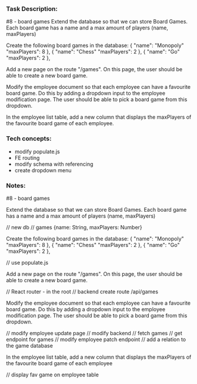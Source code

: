 ### Task Description:

#8 - board games
Extend the database so that we can store Board Games. Each board game has a name and a max amount of players (name, maxPlayers)

Create the following board games in the database:
{
	"name": "Monopoly"
	"maxPlayers": 8
},
{
	"name": "Chess"
	"maxPlayers": 2
},
{
	"name": "Go"
	"maxPlayers": 2
},

Add a new page on the route "/games". On this page, the user should be able to create a new board game.

Modify the employee document so that each employee can have a favourite board game. Do this by adding a dropdown input to the employee modification page. The user should be able to pick a board game from this dropdown.

In the employee list table, add a new column that displays the maxPlayers of the favourite board game of each employee.


### Tech concepts:

- modify populate.js
- FE routing
- modify schema with referencing 
- create dropdown menu

### Notes:

#8 - board games

Extend the database so that we can store Board Games. Each board game has a name and a max amount of players (name, maxPlayers)

// new db
// games {name: String, maxPlayers: Number}

Create the following board games in the database:
{
	"name": "Monopoly"
	"maxPlayers": 8
},
{
	"name": "Chess"
	"maxPlayers": 2
},
{
	"name": "Go"
	"maxPlayers": 2
},

// use populate.js


Add a new page on the route "/games". On this page, the user should be able to create a new board game.

// React router - in the root
// backend create route /api/games

Modify the employee document so that each employee can have a favourite board game. Do this by adding a dropdown input to the employee modification page. The user should be able to pick a board game from this dropdown.

// modify employee update page
// modify backend
// fetch games
// get endpoint for games
// modify employee patch endpoint
// add a relation to the game database

In the employee list table, add a new column that displays the maxPlayers of the favourite board game of each employee

// display fav game on employee table
